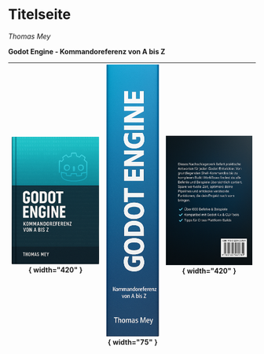 # Titelseite

_Thomas Mey_

**Godot Engine - Kommandoreferenz von A bis Z**

| ![Vorderseite](images/cover_front.png){ width="420" } | ![Spine](images/cover_book_spine.png){ width="75" } | ![Rückseite](images/cover_back.png){ width="420" }|
|:---:|:---:|:---:|

<Verlag>
